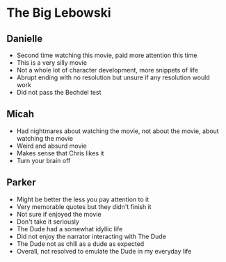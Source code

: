 # The Big Lebowski

## Danielle

- Second time watching this movie, paid more attention this time
- This is a very silly movie
- Not a whole lot of character development, more snippets of life
- Abrupt ending with no resolution but unsure if any resolution would work
- Did not pass the Bechdel test

## Micah

- Had nightmares about watching the movie, not about the movie, about watching the movie
- Weird and absurd movie
- Makes sense that Chris likes it
- Turn your brain off

## Parker

- Might be better the less you pay attention to it
- Very memorable quotes but they didn't finish it
- Not sure if enjoyed the movie
- Don't take it seriously
- The Dude had a somewhat idyllic life
- Did not enjoy the narrator interacting with The Dude
- The Dude not as chill as a dude as expected
- Overall, not resolved to emulate the Dude in my everyday life
